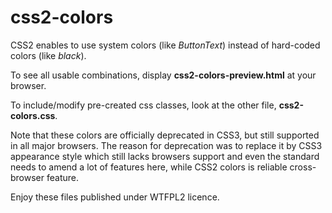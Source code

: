 # css2-colors
CSS2 enables to use system colors (like *ButtonText*) instead of hard-coded colors (like *black*).

To see all usable combinations, display **css2-colors-preview.html** at your browser.

To include/modify pre-created css classes, look at the other file, **css2-colors.css**.

Note that these colors are officially deprecated in CSS3, but still supported in all major browsers. The reason for deprecation was to replace it by CSS3 appearance style which still lacks browsers support and even the standard needs to amend a lot of features here, while CSS2 colors is reliable cross-browser feature.

Enjoy these files published under WTFPL2 licence.
